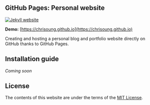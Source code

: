 
## GitHub Pages: Personal website

[![Jekyll website](https://github.com/chrisoung1/chrisoung.github.io/blob/master/images/jekyll-website.png)](https://chrisoung.github.io)

**Demo:** [https://chrisoung.github.io](https://chrisoung.github.io)

Creating and hosting a personal blog and portfolio website directly on GitHub thanks to GitHub Pages. 

## Installation guide

*Coming soon*

## License

The contents of this website are under the terms of the [MIT License](https://github.com/chrisoung/chrisoung.github.io/blob/master/LICENSE).

